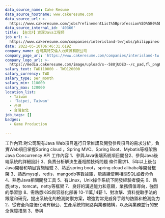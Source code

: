 ```yaml
---
data_source_name: Cake Resume
data_source_hostname: www.cakeresume.com
data_source_url: >-
  https://www.cakeresume.com/jobs?refinementList%5Bprofession%5D%5B0%5D=game-production&range%5Bsalary_range%5D%5Bmin%5D=1000000
data_source_internal_id: '40366'
title: 【台北F】資深Java工程師
job_url: >-
  https://www.cakeresume.com/companies/interisland-tw/jobs/philippines-f-network-security-analyst
date: 2022-05-10T06:46:31.619Z
company_name: 台灣英特艾倫人力資源有限公司
company_page_url: 'https://www.cakeresume.com/companies/interisland-tw'
company_logo_url: >-
  https://media.cakeresume.com/image/upload/s--588jUDE3--/c_pad,fl_png8,h_200,w_200/v1652176951/ak2h8rogtr36hmintpua.png
salary_text: TWD110000 - TWD120000
salary_currency: TWD
salary_type: per_month
salary_min: 110000
salary_max: 120000
location_list:
  - Taiwan
  - 'Taipei, Taiwan'
  - 台灣
  - 台灣台北
job_tags: []
badges:
  - Game Production

---
```


工作內容:對公司現有Java Web項目進行日常維護及開發參與項目的需求分析，負責Web項目掌握Spring cloud ，Spring MVC、Spring Boot、Mybatis等框架熟Java Concurrency API 工作內容 1、參與Java後端系統項目開發2、參與Java後端系統的詳細設計 3、負責分析解決生產相關技術問題 條件需求1、5年以上後台Java開發和項目實施經驗 2、熟悉spring boot，spring cloud alibaba等開發框架 3、熟悉mysql，redis，mangodb等數據庫，能熟練使用相關SQL或者命令 4、熟悉Java相關開發工具 5、有Linux，Unix操作系統下開發經驗者優先 6、熟悉jetty，tomcat，netty等框架 7、良好的溝通能力和意願，業務價值導向，強烈的學習慾 8、需熟悉K8S與容器化部署 10-11萬,14薪 1、對攻擊、資料提取手法的跟蹤和研究，提出系統化的檢測防禦方案，增強對常見威脅手段的防禦和檢測能力 2、從安全角度優化現有辦公、生產系統的網路與業務結構，以及與業務並行的安全保障措施 3、參與